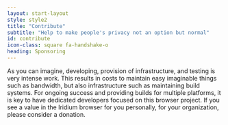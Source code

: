 ```yaml
---
layout: start-layout
style: style2
title: "Contribute"
subtitle: "Help to make people's privacy not an option but normal"
id: contribute
icon-class: square fa-handshake-o
heading: Sponsoring
---
```


As you can imagine, developing, provision of infrastructure, and testing is very intense work. This results in costs to maintain easy imaginable things such as bandwidth, but also infrastructure such as maintaining build systems. For ongoing success and providing builds for multiple platforms, it is key to have dedicated developers focused on this browser project. If you see a value in the Iridium browser for you personally, for your organization, please consider a donation.